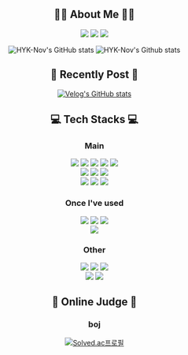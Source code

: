 <div align="center">
  
## 🙋‍♀️ About Me 🙋‍♀️

<a href="https://lavish-centipede-0b6.notion.site/Hur-Yukyung-b30f81ff5a254a9a9c4fe0d119003305?pvs=4" target="_blank"><img src="https://img.shields.io/badge/Notion-000000?style=for-the-badge&logo=notion&logoColor=ffffff"/></a>
<a href="https://velog.io/@yundori97" target="_blank"><img src="https://img.shields.io/badge/Velog-20C997?style=for-the-badge&logo=velog&logoColor=ffffff"/></a>
<a href="mailto:yundori97@gmail.com" target="_blank"><img src="https://img.shields.io/badge/yundori97@gmail.com-EA4335?style=for-the-badge&logo=gmail&logoColor=ffffff"/></a>

![HYK-Nov's GitHub stats](https://github-readme-stats.vercel.app/api?username=HYK-Nov&show_icons=true)
![HYK-Nov's Github stats](https://github-readme-stats.vercel.app/api/top-langs/?username=HYK-Nov&show_icons=true&hide_border=true&title_color=004386&icon_color=004386&layout=compact)
<br/>

## 📝 Recently Post 📝
[![Velog's GitHub stats](https://velog-readme-stats.vercel.app/api?name=yundori97)](https://github.com/eungyeole/velog-readme-stats)

## 💻 Tech Stacks 💻
### Main
<img src="https://img.shields.io/badge/HTML-E34F26?style=for-the-badge&logo=html5&logoColor=ffffff"/>
<img src="https://img.shields.io/badge/CSS-1572B6?style=for-the-badge&logo=css3&logoColor=ffffff"/>
<img src="https://img.shields.io/badge/React-61DAFB?style=for-the-badge&logo=react&logoColor=ffffff"/>
<img src="https://img.shields.io/badge/TypeScript-3178C6?style=for-the-badge&logo=typescript&logoColor=ffffff"/>
<img src="https://img.shields.io/badge/JavaScript-F7DF1E?style=for-the-badge&logo=javascript&logoColor=ffffff"/>
<br>
<img src="https://img.shields.io/badge/Mantine-339AF0?style=for-the-badge&logo=mantine&logoColor=ffffff"/>
<img src="https://img.shields.io/badge/Bootstrap-7952B3?style=for-the-badge&logo=bootstrap&logoColor=ffffff"/>
<img src="https://img.shields.io/badge/MUI-007FFF?style=for-the-badge&logo=mui&logoColor=ffffff"/>
<br>
<img src="https://img.shields.io/badge/WebStorm-000000?style=for-the-badge&logo=webstorm&logoColor=ffffff"/>
<img src="https://img.shields.io/badge/Visual Studio Code-007ACC?style=for-the-badge&logo=visualstudiocode&logoColor=ffffff"/>
<img src="https://img.shields.io/badge/IntelliJ IDEA-000000?style=for-the-badge&logo=intellijidea&logoColor=ffffff"/>

### Once I've used
<img src="https://img.shields.io/badge/Java-437291?style=for-the-badge&logo=openjdk&logoColor=ffffff"/>
<img src="https://img.shields.io/badge/Spring Boot-6DB33F?style=for-the-badge&logo=springboot&logoColor=ffffff"/>
<img src="https://img.shields.io/badge/MySQL-4479A1?style=for-the-badge&logo=mysql&logoColor=ffffff"/>
<br>
<img src="https://img.shields.io/badge/jQuery-0769AD?style=for-the-badge&logo=jquery&logoColor=ffffff"/>

### Other
<img src="https://img.shields.io/badge/Photoshop-31A8FF?style=for-the-badge&logo=adobephotoshop&logoColor=ffffff"/>
<img src="https://img.shields.io/badge/Illustrator-FF9A00?style=for-the-badge&logo=adobeillustrator&logoColor=ffffff"/>
<img src="https://img.shields.io/badge/Indesign-FF3366?style=for-the-badge&logo=adobeindesign&logoColor=ffffff"/>
<br>
<img src="https://img.shields.io/badge/Figma-F24E1E?style=for-the-badge&logo=figma&logoColor=ffffff"/>
<img src="https://img.shields.io/badge/Adobe XD-FF61F6?style=for-the-badge&logo=adobexd&logoColor=ffffff"/>

## 🥇 Online Judge 🥇
### boj
[![Solved.ac프로필](http://mazassumnida.wtf/api/v2/generate_badge?boj=yundori97)](https://solved.ac/yundori97)
</div>
